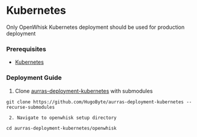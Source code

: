 # Kubernetes

Only OpenWhisk Kubernetes deployment should be used for production deployment

### Prerequisites

* [Kubernetes](../../../kubernetes/)

### Deployment Guide

1. Clone [aurras-deployment-kubernetes](https://github.com/HugoByte/aurras-deployment-kubernetes) with submodules

```text
git clone https://github.com/HugoByte/aurras-deployment-kubernetes --recurse-submodules
```

     2. Navigate to openwhisk setup directory

```text
cd aurras-deployment-kubernetes/openwhisk
```

